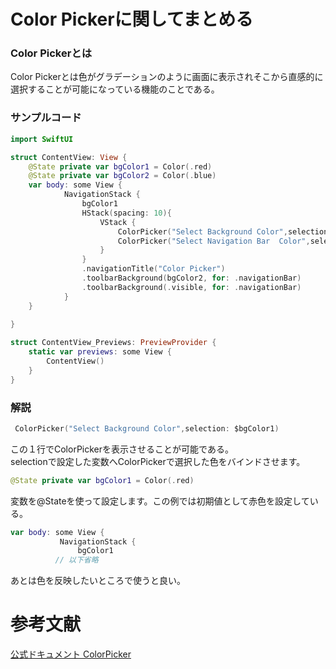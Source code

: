# Color Pickerに関してまとめる

### Color Pickerとは
Color Pickerとは色がグラデーションのように画面に表示されそこから直感的に選択することが可能になっている機能のことである。

### サンプルコード
```swift
import SwiftUI

struct ContentView: View {
    @State private var bgColor1 = Color(.red)
    @State private var bgColor2 = Color(.blue)
    var body: some View {
            NavigationStack {
                bgColor1
                HStack(spacing: 10){
                    VStack {
                        ColorPicker("Select Background Color",selection: $bgColor1)
                        ColorPicker("Select Navigation Bar  Color",selection: $bgColor2)
                    }
                }
                .navigationTitle("Color Picker")
                .toolbarBackground(bgColor2, for: .navigationBar)
                .toolbarBackground(.visible, for: .navigationBar)
            }
    }
    
}

struct ContentView_Previews: PreviewProvider {
    static var previews: some View {
        ContentView()
    }
}

```

### 解説
```swift
 ColorPicker("Select Background Color",selection: $bgColor1)
 ```
 この１行でColorPickerを表示させることが可能である。<br>
 selectionで設定した変数へColorPickerで選択した色をバインドさせます。

 ```swift
@State private var bgColor1 = Color(.red)
 ```
 変数を@Stateを使って設定します。この例では初期値として赤色を設定している。

 ```swift
var body: some View {
            NavigationStack {
                bgColor1
           // 以下省略
 ```
 あとは色を反映したいところで使うと良い。

 # 参考文献
 [公式ドキュメント ColorPicker](https://developer.apple.com/documentation/swiftui/colorpicker)